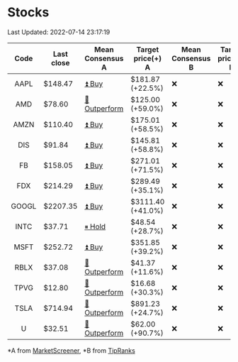 # Stocks
Last Updated: 2022-07-14 23:17:19

|Code|Last close|Mean Consensus A|Target price(+) A|Mean Consensus B|Target price(+) B|
|:--:|-|-|-|-|-|
|AAPL|$148.47|[⏫ Buy](https://m.marketscreener.com/quote/stock/-4849/)|$181.87 (+22.5%)|❌|❌|
|AMD|$78.60|[🔼 Outperform](https://m.marketscreener.com/quote/stock/-19475876/)|$125.00 (+59.0%)|❌|❌|
|AMZN|$110.40|[⏫ Buy](https://m.marketscreener.com/quote/stock/-12864605/)|$175.01 (+58.5%)|❌|❌|
|DIS|$91.84|[⏫ Buy](https://m.marketscreener.com/quote/stock/-4842/)|$145.81 (+58.8%)|❌|❌|
|FB|$158.05|[⏫ Buy](https://m.marketscreener.com/quote/stock/-10547141/)|$271.01 (+71.5%)|❌|❌|
|FDX|$214.29|[⏫ Buy](https://m.marketscreener.com/quote/stock/-12585/)|$289.49 (+35.1%)|❌|❌|
|GOOGL|$2207.35|[⏫ Buy](https://m.marketscreener.com/quote/stock/-24203373/)|$3111.40 (+41.0%)|❌|❌|
|INTC|$37.71|[⏸ Hold](https://m.marketscreener.com/quote/stock/-4829/)|$48.54 (+28.7%)|❌|❌|
|MSFT|$252.72|[⏫ Buy](https://m.marketscreener.com/quote/stock/-4835/)|$351.85 (+39.2%)|❌|❌|
|RBLX|$37.08|[🔼 Outperform](https://m.marketscreener.com/quote/stock/-117793644/)|$41.37 (+11.6%)|❌|❌|
|TPVG|$12.80|[🔼 Outperform](https://m.marketscreener.com/quote/stock/-15933327/)|$16.68 (+30.3%)|❌|❌|
|TSLA|$714.94|[🔼 Outperform](https://m.marketscreener.com/quote/stock/-6344549/)|$891.23 (+24.7%)|❌|❌|
|U|$32.51|[🔼 Outperform](https://m.marketscreener.com/quote/stock/-112492634/)|$62.00 (+90.7%)|❌|❌|


*A from [MarketScreener](https://www.marketscreener.com), *B from [TipRanks](https://www.tipranks.com)
